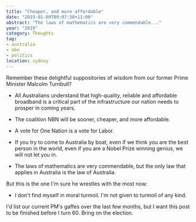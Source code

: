 ```yaml
---
title: "Cheaper, and more affordable"
date: "2019-01-09T09:07:38+11:00"
abstract: "The laws of mathematics are very commendable..."
year: "2019"
category: Thoughts
tag:
- australia
- nbn
- politics 
location: sydney
---
```

Remember these delightful suppositories of wisdom from our former Prime Minister Malcolm Turnbull?

* All Australians understand that high-quality, reliable and affordable broadband is a critical part of the infrastructure our nation needs to prosper in coming years.

* The coalition NBN will be sooner, cheaper, and more affordable.

* A vote for One Nation is a vote for Labor.

* If you try to come to Australia by boat, even if we think you are the best person in the world, even if you are a Nobel Prize winning genius, we will not let you in.

* The laws of mathematics are very commendable, but the only law that applies in Australia is the law of Australia.

But this is the one I'm sure he wrestles with the most now:

* I don't find myself in moral turmoil. I'm not given to turmoil of any kind.

I'd list our current PM's gaffes over the last few months, but I want this post to be finished before I turn 60. Bring on the election.

